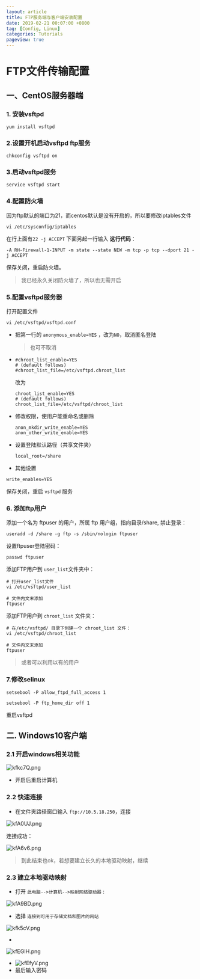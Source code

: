 ```yaml
---
layout: article
title: FTP服务端与客户端安装配置
date: 2019-02-21 00:07:00 +0800
tag: [Config, Linux] 
categories: Tutorials
pageview: true
---
```



# FTP文件传输配置

## 一、CentOS服务器端

### 1. 安装vsftpd

```
yum install vsftpd
```

### 2.设置开机启动vsftpd ftp服务

```
chkconfig vsftpd on
```

### 3.启动vsftpd服务

```
service vsftpd start
```

### 4.配置防火墙

因为ftp默认的端口为21，而centos默认是没有开启的，所以要修改iptables文件

```
vi /etc/sysconfig/iptables
```

在行上面有`22 -j ACCEPT` 下面另起一行输入 **这行代码**：

```
-A RH-Firewall-1-INPUT -m state --state NEW -m tcp -p tcp --dport 21 -j ACCEPT
```

保存关闭，重启防火墙。

> 我已经永久关闭防火墙了，所以也无需开启

### 5.配置vsftpd服务器

打开配置文件

```
vi /etc/vsftpd/vsftpd.conf
```

- 把第一行的 `anonymous_enable=YES` ，改为`NO`，取消匿名登陆

  > 也可不取消

- ```
  #chroot_list_enable=YES
  # (default follows)
  #chroot_list_file=/etc/vsftpd.chroot_list
  ```

  改为

  ```
  chroot_list_enable=YES
  # (default follows)
  chroot_list_file=/etc/vsftpd/chroot_list
  ```

- 修改权限，使用户能重命名或删除

  ```
  anon_mkdir_write_enable=YES
  anon_other_write_enable=YES   
  ```

- 设置登陆默认路径（共享文件夹）

  ```
  local_root=/share
  ```

- 其他设置

```
write_enables=YES
```

保存关闭，重启 `vsftpd` 服务



### 6. 添加ftp用户

添加一个名为 ftpuser 的用户，所属 ftp 用户组，指向目录/share, 禁止登录：

```
useradd -d /share -g ftp -s /sbin/nologin ftpuser
```

设置ftpuser登陆密码：

```
passwd ftpuser
```

添加FTP用户到 `user_list`文件夹中：

```
# 打开user_list文件
vi /etc/vsftpd/user_list

# 文件内文末添加
ftpuser
```

添加FTP用户到 `chroot_list` 文件夹：

```
# 在/etc/vsftpd/ 目录下创建一个 chroot_list 文件：
vi /etc/vsftpd/chroot_list

# 文件内文末添加
ftpuser
```

> 或者可以利用以有的用户

### 7.修改selinux

```
setsebool -P allow_ftpd_full_access 1   

setsebool -P ftp_home_dir off 1 
```

重启vsftpd







## 二. Windows10客户端

### 2.1 开启windows相关功能

![kfkc7Q.png](https://s2.ax1x.com/2019/02/22/kfkc7Q.png)

- 开启后重启计算机



### 2.2 快速连接

- 在文件夹路径窗口输入 `ftp://10.5.18.250`，连接

![kfA0UJ.png](https://s2.ax1x.com/2019/02/22/kfA0UJ.png)



连接成功：

![kfA6v6.png](https://s2.ax1x.com/2019/02/22/kfA6v6.png)



> 到此结束也ok，若想要建立长久的本地驱动映射，继续



### 2.3 建立本地驱动映射

- 打开 `此电脑-->计算机-->映射网络驱动器` :

![kfA9BD.png](https://s2.ax1x.com/2019/02/22/kfA9BD.png)



- 选择 `连接到可用于存储文档和图片的网站 `

![kfk5cV.png](https://s2.ax1x.com/2019/02/22/kfk5cV.png)





- 

![kfEGIH.png](https://s2.ax1x.com/2019/02/22/kfEGIH.png)



- ![kfEfyV.png](https://s2.ax1x.com/2019/02/22/kfEfyV.png)
- 最后输入密码